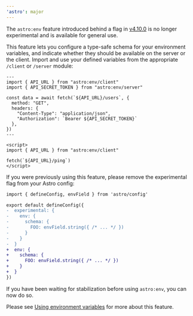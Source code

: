 ```yaml
---
'astro': major
---
```


The `astro:env` feature introduced behind a flag in [v4.10.0](https://github.com/withastro/astro/blob/main/packages/astro/CHANGELOG.md#x4100) is no longer experimental and is available for general use.

This feature lets you configure a type-safe schema for your environment variables, and indicate whether they should be available on the server or the client. Import and use your defined variables from the appropriate `/client` or `/server` module:

```astro
---
import { API_URL } from "astro:env/client"
import { API_SECRET_TOKEN } from "astro:env/server"

const data = await fetch(`${API_URL}/users`, {
  method: "GET",
  headers: {
    "Content-Type": "application/json",
    "Authorization": `Bearer ${API_SECRET_TOKEN}`
  },
})
---

<script>
import { API_URL } from "astro:env/client"

fetch(`${API_URL}/ping`)
</script>
```

If you were previously using this feature, please remove the experimental flag from your Astro config:

```diff
import { defineConfig, envField } from 'astro/config'

export default defineConfig({
-  experimental: {
-    env: {
-      schema: {
-        FOO: envField.string({ /* ... */ })
-      }
-    }
-  }
+  env: {
+    schema: {
+      FOO: envField.string({ /* ... */ })
+    }
+  }
})
```

If you have been waiting for stabilization before using `astro:env`, you can now do so.

Please see [Using environment variables](https://docs.astro.build/en/guides/environment-variables/#astroenv) for more about this feature.
